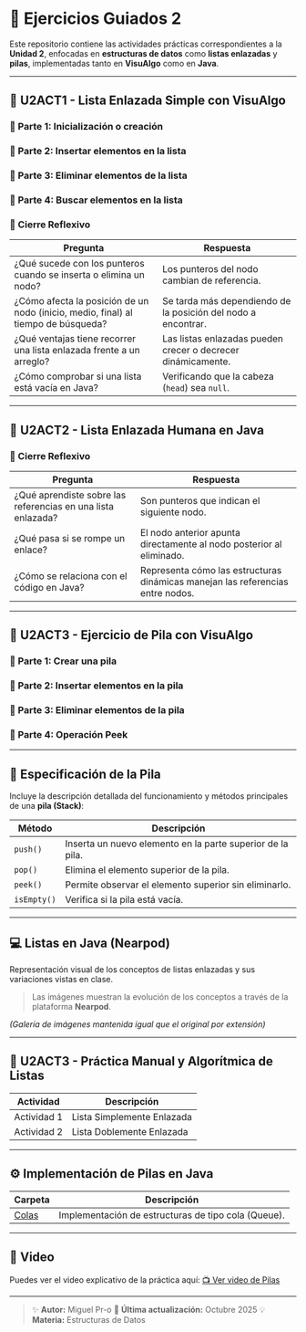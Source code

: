 # 🧩 Ejercicios Guiados 2

Este repositorio contiene las actividades prácticas correspondientes a la **Unidad 2**, enfocadas en **estructuras de datos** como **listas enlazadas** y **pilas**, implementadas tanto en **VisuAlgo** como en **Java**.

---

## 📘 U2ACT1 - Lista Enlazada Simple con VisuAlgo

### 🔹 Parte 1: Inicialización o creación

### 🔹 Parte 2: Insertar elementos en la lista

### 🔹 Parte 3: Eliminar elementos de la lista

### 🔹 Parte 4: Buscar elementos en la lista

### 💭 Cierre Reflexivo

| Pregunta                                                                          | Respuesta                                                     |
| --------------------------------------------------------------------------------- | ------------------------------------------------------------- |
| ¿Qué sucede con los punteros cuando se inserta o elimina un nodo?                 | Los punteros del nodo cambian de referencia.                  |
| ¿Cómo afecta la posición de un nodo (inicio, medio, final) al tiempo de búsqueda? | Se tarda más dependiendo de la posición del nodo a encontrar. |
| ¿Qué ventajas tiene recorrer una lista enlazada frente a un arreglo?              | Las listas enlazadas pueden crecer o decrecer dinámicamente.  |
| ¿Cómo comprobar si una lista está vacía en Java?                                  | Verificando que la cabeza (`head`) sea `null`.                |

---

## 🧠 U2ACT2 - Lista Enlazada Humana en Java

### 💭 Cierre Reflexivo

| Pregunta                                                     | Respuesta                                                                      |
| ------------------------------------------------------------ | ------------------------------------------------------------------------------ |
| ¿Qué aprendiste sobre las referencias en una lista enlazada? | Son punteros que indican el siguiente nodo.                                    |
| ¿Qué pasa si se rompe un enlace?                             | El nodo anterior apunta directamente al nodo posterior al eliminado.           |
| ¿Cómo se relaciona con el código en Java?                    | Representa cómo las estructuras dinámicas manejan las referencias entre nodos. |

---

## 🧱 U2ACT3 - Ejercicio de Pila con VisuAlgo

### 🔹 Parte 1: Crear una pila

### 🔹 Parte 2: Insertar elementos en la pila

### 🔹 Parte 3: Eliminar elementos de la pila

### 🔹 Parte 4: Operación Peek

---

## 📄 Especificación de la Pila

Incluye la descripción detallada del funcionamiento y métodos principales de una **pila (Stack)**:

| Método      | Descripción                                                |
| ----------- | ---------------------------------------------------------- |
| `push()`    | Inserta un nuevo elemento en la parte superior de la pila. |
| `pop()`     | Elimina el elemento superior de la pila.                   |
| `peek()`    | Permite observar el elemento superior sin eliminarlo.      |
| `isEmpty()` | Verifica si la pila está vacía.                            |

---

## 💻 Listas en Java (Nearpod)

Representación visual de los conceptos de listas enlazadas y sus variaciones vistas en clase.

> Las imágenes muestran la evolución de los conceptos a través de la plataforma **Nearpod**.

*(Galería de imágenes mantenida igual que el original por extensión)*

---

## 🧩 U2ACT3 - Práctica Manual y Algorítmica de Listas

| Actividad   | Descripción                |
| ----------- | -------------------------- |
| Actividad 1 | Lista Simplemente Enlazada |
| Actividad 2 | Lista Doblemente Enlazada  |

---

## ⚙️ Implementación de Pilas en Java

| Carpeta                                                                   | Descripción                                         |
| ------------------------------------------------------------------------- | --------------------------------------------------- |
| [Colas](https://github.com/MiguelPr-o/EjerciciosGuiados2/tree/main/Colas) | Implementación de estructuras de tipo cola (Queue). |

---

## 🎥 Video

Puedes ver el video explicativo de la práctica aquí:
[📺 Ver video de Pilas](https://github.com/MiguelPr-o/EjerciciosGuiados2/blob/main/videoPilas.mp4)

---

> ✨ **Autor:** Miguel Pr-o
> 📅 **Última actualización:** Octubre 2025
> 💡 **Materia:** Estructuras de Datos
